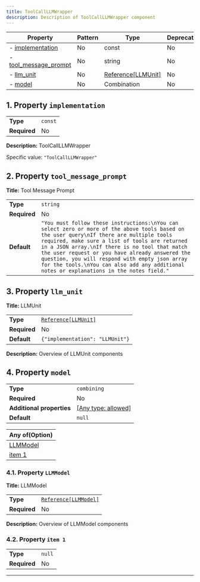 ```yaml
---
title: ToolCallLLMWrapper
description: Description of ToolCallLLMWrapper component
---
```


| Property                                       | Pattern | Type                                                    | Deprecated | Definition | Title/Description   |
| ---------------------------------------------- | ------- | ------------------------------------------------------- | ---------- | ---------- | ------------------- |
| - [implementation](#implementation )           | No      | const                                                   | No         | -          | ToolCallLLMWrapper  |
| - [tool_message_prompt](#tool_message_prompt ) | No      | string                                                  | No         | -          | Tool Message Prompt |
| - [llm_unit](#llm_unit )                       | No      | [Reference[LLMUnit]](/docs/components/llmunit/overview) | No         | -          | LLMUnit             |
| - [model](#model )                             | No      | Combination                                             | No         | -          | -                   |

## <a name="implementation"></a>1. Property `implementation`

|              |         |
| ------------ | ------- |
| **Type**     | `const` |
| **Required** | No      |

**Description:** ToolCallLLMWrapper

Specific value: `"ToolCallLLMWrapper"`

## <a name="tool_message_prompt"></a>2. Property `tool_message_prompt`

**Title:** Tool Message Prompt

|              |                                                                                                                                                                                                                                                                                                                                                                                                                                             |
| ------------ | ------------------------------------------------------------------------------------------------------------------------------------------------------------------------------------------------------------------------------------------------------------------------------------------------------------------------------------------------------------------------------------------------------------------------------------------- |
| **Type**     | `string`                                                                                                                                                                                                                                                                                                                                                                                                                                    |
| **Required** | No                                                                                                                                                                                                                                                                                                                                                                                                                                          |
| **Default**  | `"You must follow these instructions:\nYou can select zero or more of the above tools based on the user query\nIf there are multiple tools required, make sure a list of tools are returned in a JSON array.\nIf there is no tool that match the user request or you have already answered the question, you will respond with empty json array for the tools.\nYou can also add any additional notes or explanations in the notes field."` |

## <a name="llm_unit"></a>3. Property `llm_unit`

**Title:** LLMUnit

|              |                                                           |
| ------------ | --------------------------------------------------------- |
| **Type**     | [`Reference[LLMUnit]`](/docs/components/llmunit/overview) |
| **Required** | No                                                        |
| **Default**  | `{"implementation": "LLMUnit"}`                           |

**Description:** Overview of LLMUnit components

## <a name="model"></a>4. Property `model`

|                           |                                                                           |
| ------------------------- | ------------------------------------------------------------------------- |
| **Type**                  | `combining`                                                               |
| **Required**              | No                                                                        |
| **Additional properties** | [[Any type: allowed]](# "Additional Properties of any type are allowed.") |
| **Default**               | `null`                                                                    |

| Any of(Option)              |
| --------------------------- |
| [LLMModel](#model_anyOf_i0) |
| [item 1](#model_anyOf_i1)   |

### <a name="model_anyOf_i0"></a>4.1. Property `LLMModel`

**Title:** LLMModel

|              |                                                             |
| ------------ | ----------------------------------------------------------- |
| **Type**     | [`Reference[LLMModel]`](/docs/components/llmmodel/overview) |
| **Required** | No                                                          |

**Description:** Overview of LLMModel components

### <a name="model_anyOf_i1"></a>4.2. Property `item 1`

|              |        |
| ------------ | ------ |
| **Type**     | `null` |
| **Required** | No     |

----------------------------------------------------------------------------------------------------------------------------
